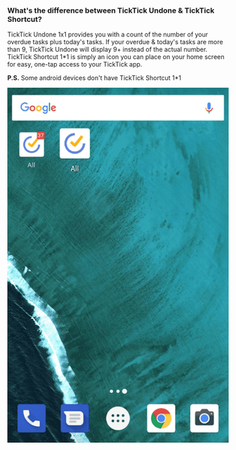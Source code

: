 ### What's the difference between TickTick Undone & TickTick Shortcut?

TickTick Undone 1x1 provides you with a count of the number of your overdue tasks plus today's tasks. If your overdue & today's tasks are more than 9, TickTick Undone will display 9+ instead of the actual number. TickTick Shortcut 1*1 is simply an icon you can place on your home screen for easy, one-tap access to your TickTick app.

**P.S.** Some android devices don't have TickTick Shortcut 1*1

![](../../images/ticktick-android-app/widget/3.6.5.png)

